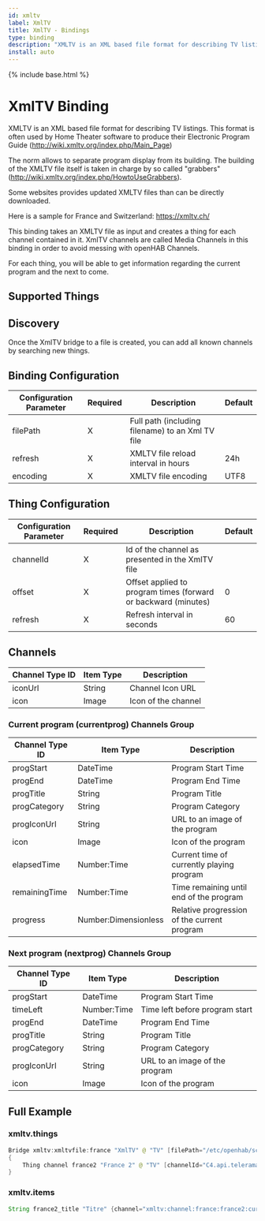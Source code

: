 ```yaml
---
id: xmltv
label: XmlTV
title: XmlTV - Bindings
type: binding
description: "XMLTV is an XML based file format for describing TV listings."
install: auto
---
```


<!-- Attention authors: Do not edit directly. Please add your changes to the appropriate source repository -->

{% include base.html %}

# XmlTV Binding

XMLTV is an XML based file format for describing TV listings.
This format is often used by Home Theater software to produce their Electronic Program Guide (<http://wiki.xmltv.org/index.php/Main_Page>)

The norm allows to separate program display from its building.
The building of the XMLTV file itself is taken in charge by so called "grabbers" (<http://wiki.xmltv.org/index.php/HowtoUseGrabbers>).

Some websites provides updated XMLTV files than can be directly downloaded.

Here is a sample for France and Switzerland: <https://xmltv.ch/>

This binding takes an XMLTV file as input and creates a thing for each channel contained in it.
XmlTV channels are called Media Channels in this binding in order to avoid messing with openHAB Channels.

For each thing, you will be able to get information regarding the current program and the next to come.

## Supported Things

## Discovery

Once the XmlTV bridge to a file is created, you can add all known channels by searching new things.

## Binding Configuration

| Configuration Parameter | Required | Description                                         | Default |
|-------------------------|----------|-----------------------------------------------------|---------|
| filePath                | X        | Full path (including filename) to an Xml TV file    |         |
| refresh                 | X        | XMLTV file reload interval in hours                 | 24h     |
| encoding                | X        | XMLTV file encoding                                 | UTF8    |

## Thing Configuration

| Configuration Parameter | Required | Description                                                    | Default |
|-------------------------|----------|----------------------------------------------------------------|---------|
| channelId               | X        | Id of the channel as presented in the XmlTV file               |         |
| offset                  | X        | Offset applied to program times (forward or backward (minutes) | 0       |
| refresh                 | X        | Refresh interval in seconds                                    | 60      |

## Channels

| Channel Type ID | Item Type            | Description                         |
|-----------------|----------------------|-------------------------------------|
| iconUrl         | String               | Channel Icon URL                    |
| icon            | Image                | Icon of the channel                 |

### Current program (currentprog) Channels Group

| Channel Type ID | Item Type            | Description                                 |
|-----------------|----------------------|---------------------------------------------|
| progStart       | DateTime             | Program Start Time                          |
| progEnd         | DateTime             | Program End Time                            |
| progTitle       | String               | Program Title                               |
| progCategory    | String               | Program Category                            |
| progIconUrl     | String               | URL to an image of the program              |
| icon            | Image                | Icon of the program                         |
| elapsedTime     | Number:Time          | Current time of currently playing program   |
| remainingTime   | Number:Time          | Time remaining until end of the program     |
| progress        | Number:Dimensionless | Relative progression of the current program |

### Next program (nextprog) Channels Group

| Channel Type ID | Item Type            | Description                                 |
|-----------------|----------------------|---------------------------------------------|
| progStart       | DateTime             | Program Start Time                          |
| timeLeft        | Number:Time          | Time left before program start              |
| progEnd         | DateTime             | Program End Time                            |
| progTitle       | String               | Program Title                               |
| progCategory    | String               | Program Category                            |
| progIconUrl     | String               | URL to an image of the program              |
| icon            | Image                | Icon of the program                         |

## Full Example

### xmltv.things

```java
Bridge xmltv:xmltvfile:france "XmlTV" @ "TV" [filePath="/etc/openhab/scripts/tvguide.xml"]
{
    Thing channel france2 "France 2" @ "TV" [channelId="C4.api.telerama.fr", offset=0, refresh=60]
}
```

### xmltv.items

```java
String france2_title "Titre" {channel="xmltv:channel:france:france2:currentprog#progTitle"}
```
